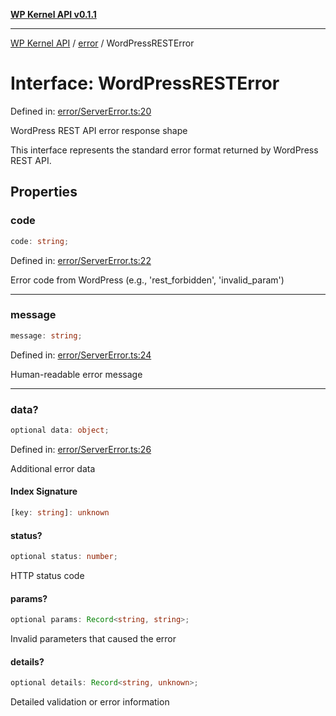 [**WP Kernel API v0.1.1**](../../README.md)

---

[WP Kernel API](../../README.md) / [error](../README.md) / WordPressRESTError

# Interface: WordPressRESTError

Defined in: [error/ServerError.ts:20](https://github.com/theGeekist/wp-kernel/blob/main/packages/kernel/src/error/ServerError.ts#L20)

WordPress REST API error response shape

This interface represents the standard error format returned by WordPress REST API.

## Properties

### code

```ts
code: string;
```

Defined in: [error/ServerError.ts:22](https://github.com/theGeekist/wp-kernel/blob/main/packages/kernel/src/error/ServerError.ts#L22)

Error code from WordPress (e.g., 'rest_forbidden', 'invalid_param')

---

### message

```ts
message: string;
```

Defined in: [error/ServerError.ts:24](https://github.com/theGeekist/wp-kernel/blob/main/packages/kernel/src/error/ServerError.ts#L24)

Human-readable error message

---

### data?

```ts
optional data: object;
```

Defined in: [error/ServerError.ts:26](https://github.com/theGeekist/wp-kernel/blob/main/packages/kernel/src/error/ServerError.ts#L26)

Additional error data

#### Index Signature

```ts
[key: string]: unknown
```

#### status?

```ts
optional status: number;
```

HTTP status code

#### params?

```ts
optional params: Record<string, string>;
```

Invalid parameters that caused the error

#### details?

```ts
optional details: Record<string, unknown>;
```

Detailed validation or error information
